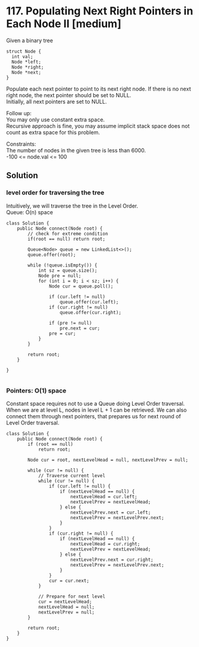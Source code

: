 # 117. Populating Next Right Pointers in Each Node II [medium]      
Given a binary tree     
```
struct Node {
  int val;
  Node *left;
  Node *right;
  Node *next;
}
```
Populate each next pointer to point to its next right node. If there is no next right node, the next pointer should be set to NULL.     
Initially, all next pointers are set to NULL.    

Follow up:     
You may only use constant extra space.     
Recursive approach is fine, you may assume implicit stack space does not count as extra space for this problem.     

Constraints:    
The number of nodes in the given tree is less than 6000.     
-100 <= node.val <= 100    

## Solution     

### level order for traversing the tree     
Intuitively, we will traverse the tree in the Level Order.    
Queue: O(n) space    
```
class Solution {
    public Node connect(Node root) {
        // check for extreme condition
        if(root == null) return root;
        
        Queue<Node> queue = new LinkedList<>();
        queue.offer(root);
        
        while (!queue.isEmpty()) {
            int sz = queue.size();
            Node pre = null;
            for (int i = 0; i < sz; i++) {
                Node cur = queue.poll();
                
                if (cur.left != null)
                    queue.offer(cur.left);
                if (cur.right != null)
                    queue.offer(cur.right);
                
                if (pre != null)
                    pre.next = cur;
                pre = cur;
            }
        }
        
        return root;
    }
    
}


```

### Pointers: O(1) space    
Constant space requires not to use a Queue doing Level Order traversal.    
When we are at level L, nodes in level L + 1 can be retrieved. We can also connect them through next pointers, that prepares us for next round of Level Order traversal.     
```
class Solution {
    public Node connect(Node root) {
        if (root == null)
            return root;
        
        Node cur = root, nextLevelHead = null, nextLevelPrev = null;
        
        while (cur != null) {
            // Traverse current level
            while (cur != null) {
                if (cur.left != null) {
                    if (nextLevelHead == null) {
                        nextLevelHead = cur.left;
                        nextLevelPrev = nextLevelHead;
                    } else {
                        nextLevelPrev.next = cur.left;
                        nextLevelPrev = nextLevelPrev.next;
                    }
                }
                if (cur.right != null) {
                    if (nextLevelHead == null) {
                        nextLevelHead = cur.right;
                        nextLevelPrev = nextLevelHead;
                    } else {
                        nextLevelPrev.next = cur.right;
                        nextLevelPrev = nextLevelPrev.next;
                    }                    
                }
                cur = cur.next;
            }
            
            // Prepare for next level
            cur = nextLevelHead;
            nextLevelHead = null;
            nextLevelPrev = null;
        }
        
        return root;
    }
}

```



